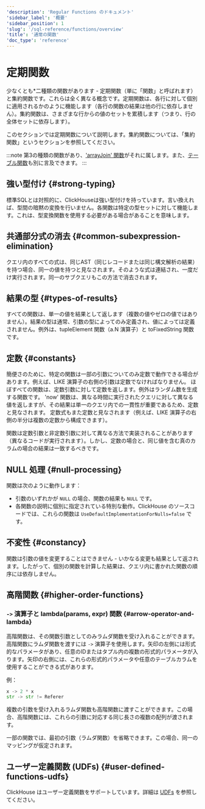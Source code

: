 ```yaml
---
'description': 'Regular Functions のドキュメント'
'sidebar_label': '概要'
'sidebar_position': 1
'slug': '/sql-reference/functions/overview'
'title': '通常の関数'
'doc_type': 'reference'
---
```



# 定期関数

少なくとも\*二種類の関数があります - 定期関数（単に「関数」と呼ばれます）と集約関数です。これらは全く異なる概念です。定期関数は、各行に対して個別に適用されるかのように機能します（各行の関数の結果は他の行に依存しません）。集約関数は、さまざまな行からの値のセットを累積します（つまり、行の全体セットに依存します）。

このセクションでは定期関数について説明します。集約関数については、「集約関数」というセクションを参照してください。

:::note 
第3の種類の関数があり、['arrayJoin' 関数](../functions/array-join.md)がそれに属します。また、[テーブル関数](../table-functions/index.md)も別に言及できます。
:::

## 強い型付け {#strong-typing}

標準SQLとは対照的に、ClickHouseは強い型付けを持っています。言い換えれば、型間の暗黙の変換を行いません。各関数は特定の型セットに対して機能します。これは、型変換関数を使用する必要がある場合があることを意味します。

## 共通部分式の消去 {#common-subexpression-elimination}

クエリ内のすべての式は、同じAST（同じレコードまたは同じ構文解析の結果）を持つ場合、同一の値を持つと見なされます。そのような式は連結され、一度だけ実行されます。同一のサブクエリもこの方法で消去されます。

## 結果の型 {#types-of-results}

すべての関数は、単一の値を結果として返します（複数の値やゼロの値ではありません）。結果の型は通常、引数の型によってのみ定義され、値によっては定義されません。例外は、tupleElement 関数（a.N 演算子）と toFixedString 関数です。

## 定数 {#constants}

簡便さのために、特定の関数は一部の引数についてのみ定数で動作できる場合があります。例えば、LIKE 演算子の右側の引数は定数でなければなりません。
ほぼすべての関数は、定数引数に対して定数を返します。例外はランダム数を生成する関数です。
'now' 関数は、異なる時間に実行されたクエリに対して異なる値を返しますが、その結果は単一のクエリ内での一貫性が重要であるため、定数と見なされます。
定数式もまた定数と見なされます（例えば、LIKE 演算子の右側の半分は複数の定数から構成できます）。

関数は定数引数と非定数引数に対して異なる方法で実装されることがあります（異なるコードが実行されます）。しかし、定数の場合と、同じ値を含む真のカラムの場合の結果は一致するべきです。

## NULL 処理 {#null-processing}

関数は次のように動作します：

- 引数のいずれかが `NULL` の場合、関数の結果も `NULL` です。
- 各関数の説明に個別に指定されている特別な動作。ClickHouse のソースコードでは、これらの関数は `UseDefaultImplementationForNulls=false` です。

## 不変性 {#constancy}

関数は引数の値を変更することはできません - いかなる変更も結果として返されます。したがって、個別の関数を計算した結果は、クエリ内に書かれた関数の順序には依存しません。

## 高階関数 {#higher-order-functions}

### `->` 演算子と lambda(params, expr) 関数 {#arrow-operator-and-lambda}

高階関数は、その関数引数としてのみラムダ関数を受け入れることができます。高階関数にラムダ関数を渡すには `->` 演算子を使用します。矢印の左側には形式的なパラメータがあり、任意のIDまたはタプル内の複数の形式的パラメータが入ります。矢印の右側には、これらの形式的パラメータや任意のテーブルカラムを使用することができる式があります。

例：

```python
x -> 2 * x
str -> str != Referer
```

複数の引数を受け入れるラムダ関数も高階関数に渡すことができます。この場合、高階関数には、これらの引数に対応する同じ長さの複数の配列が渡されます。

一部の関数では、最初の引数（ラムダ関数）を省略できます。この場合、同一のマッピングが仮定されます。

## ユーザー定義関数 (UDFs) {#user-defined-functions-udfs}

ClickHouse はユーザー定義関数をサポートしています。詳細は [UDFs](../functions/udf.md) を参照してください。
